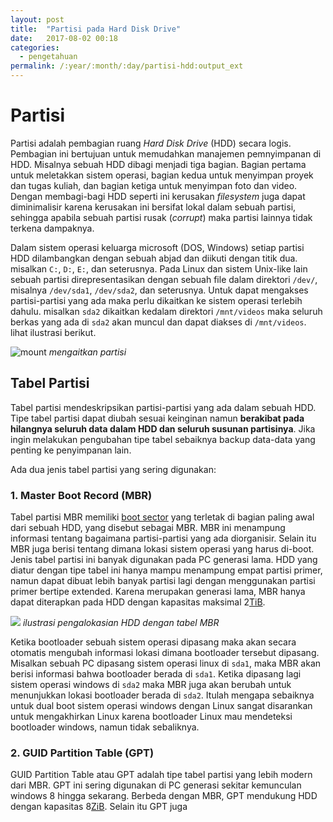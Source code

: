 ```yaml
---
layout: post
title:  "Partisi pada Hard Disk Drive"
date:   2017-08-02 00:18
categories: 
  - pengetahuan
permalink: /:year/:month/:day/partisi-hdd:output_ext
---
```


# Partisi
Partisi adalah pembagian ruang *Hard Disk Drive* (HDD) secara logis. Pembagian ini bertujuan untuk memudahkan manajemen pemnyimpanan di HDD. Misalnya sebuah HDD dibagi menjadi tiga bagian. Bagian pertama untuk meletakkan sistem operasi, bagian kedua untuk menyimpan proyek dan tugas kuliah, dan bagian ketiga untuk menyimpan foto dan video. Dengan membagi-bagi HDD seperti ini kerusakan *filesystem* juga dapat diminimalisir karena kerusakan ini bersifat lokal dalam sebuah partisi, sehingga apabila sebuah partisi rusak (*corrupt*) maka partisi lainnya tidak terkena dampaknya.

Dalam sistem operasi keluarga microsoft (DOS, Windows) setiap partisi HDD dilambangkan dengan sebuah abjad dan diikuti dengan titik dua. misalkan `C:`, `D:`, `E:`, dan seterusnya. Pada Linux dan sistem Unix-like lain sebuah partisi direpresentasikan dengan sebuah file dalam direktori `/dev/`, misalnya `/dev/sda1`, `/dev/sda2`, dan seterusnya. Untuk dapat mengakses partisi-partisi yang ada maka perlu dikaitkan ke sistem operasi terlebih dahulu. misalkan `sda2` dikaitkan kedalam direktori `/mnt/videos` maka seluruh berkas yang ada di `sda2` akan muncul dan dapat diakses di `/mnt/videos`. lihat ilustrasi berikut.

![mount]({{site.url}}/{{site.baseurl}}/images/post/fs_mount.png)
*mengaitkan partisi*



## Tabel Partisi
Tabel partisi mendeskripsikan partisi-partisi yang ada dalam sebuah HDD. Tipe tabel partisi dapat diubah sesuai keinginan namun **berakibat pada hilangnya seluruh data dalam HDD dan seluruh susunan partisinya**. Jika ingin melakukan pengubahan tipe tabel sebaiknya backup data-data yang penting ke penyimpanan lain.

Ada dua jenis tabel partisi yang sering digunakan:

### 1. Master Boot Record (MBR)

Tabel partisi MBR memiliki [boot sector](https://en.wikipedia.org/wiki/Master_boot_record) yang terletak di bagian paling awal dari sebuah HDD, yang disebut sebagai MBR. MBR ini menampung informasi tentang bagaimana partisi-partisi yang ada diorganisir. Selain itu MBR juga berisi tentang dimana lokasi sistem operasi yang harus di-boot. Jenis tabel partisi ini banyak digunakan pada PC generasi lama. HDD yang diatur dengan tipe tabel ini hanya mampu menampung empat partisi primer, namun dapat dibuat lebih banyak partisi lagi dengan menggunakan partisi primer bertipe extended. Karena merupakan generasi lama, MBR hanya dapat diterapkan pada HDD dengan kapasitas maksimal 2[TiB](https://en.wikipedia.org/wiki/Tebibyte).

![]({{site.url}}/{{site.baseurl}}/images/post/pembagian_partisi_mbr.png)
*ilustrasi pengalokasian HDD dengan tabel MBR*

Ketika bootloader sebuah sistem operasi dipasang maka akan secara otomatis mengubah informasi lokasi dimana bootloader tersebut dipasang. Misalkan sebuah PC dipasang sistem operasi linux di `sda1`, maka MBR akan berisi informasi bahwa bootloader berada di `sda1`. Ketika dipasang lagi sistem operasi windows di `sda2` maka MBR juga akan berubah untuk menunjukkan lokasi bootloader berada di `sda2`. Itulah mengapa sebaiknya untuk dual boot sistem operasi windows dengan Linux sangat disarankan untuk mengakhirkan Linux karena bootloader Linux mau mendeteksi bootloader windows, namun tidak sebaliknya.

### 2. GUID Partition Table (GPT)

GUID Partition Table atau GPT adalah tipe tabel partisi yang lebih modern dari MBR. GPT ini sering digunakan di PC generasi sekitar kemunculan windows 8 hingga sekarang. Berbeda dengan MBR, GPT mendukung HDD dengan kapasitas 8[ZiB](https://en.wikipedia.org/wiki/Zebibyte). Selain itu GPT juga
